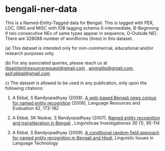 # bengali-ner-data

This is a Named-Entity-Tagged data for Bengali. This is tagged with PER, LOC, ORG and MISC with IOB tagging schema (I-intermediate, B-Beginning if two consecutive NEs of same types appear in sequence, O-Outside NE). There are 328088 number of wordforms (lines) in this dataset.

(a) This dataset is intended only for non-commercial, educational and/or research purposes only.

(b) For any associated queries, please reach us at iitpainlpmlresourcerequest@gmail.com , ainmgiitp@gmail.com, asif.ekbal@gmail.com

c) The dataset is allowed to be used in any publication, only upon the following citations:

1. A Ekbal, S Bandyopadhyay (2008). [A web-based Bengali news corpus for named entity recognition](https://link.springer.com/article/10.1007/s10579-008-9064-x) (2008), Language Resources and Evaluation 42, 173-182

2. A Ekbal, SK Naskar, S Bandyopadhyay (2007).  [Named entity recognition and transliteration in Bengali](https://www.jbe-platform.com/content/journals/10.1075/li.30.1.07ekb) , Lingvisticae Investigationes 30 (1), 95-114

3. A Ekbal, S Bandyopadhyay (2009). [A conditional random field approach for named entity recognition in Bengali and Hindi](https://journals.colorado.edu/index.php/lilt/article/view/1203), Linguistic Issues in Language Technology
